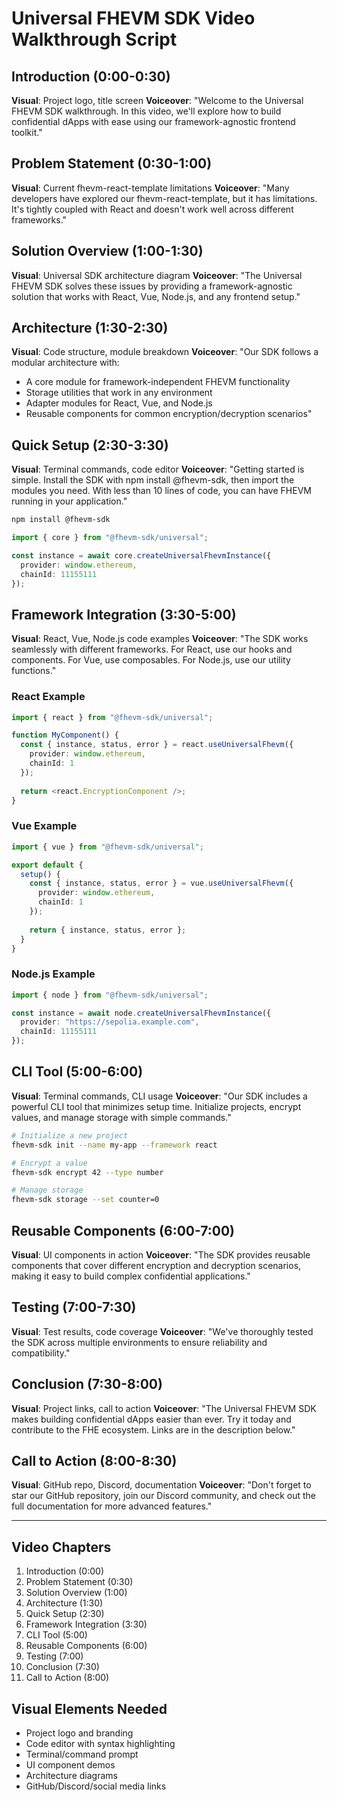 # Universal FHEVM SDK Video Walkthrough Script

## Introduction (0:00-0:30)

**Visual**: Project logo, title screen
**Voiceover**: 
"Welcome to the Universal FHEVM SDK walkthrough. In this video, we'll explore how to build confidential dApps with ease using our framework-agnostic frontend toolkit."

## Problem Statement (0:30-1:00)

**Visual**: Current fhevm-react-template limitations
**Voiceover**:
"Many developers have explored our fhevm-react-template, but it has limitations. It's tightly coupled with React and doesn't work well across different frameworks."

## Solution Overview (1:00-1:30)

**Visual**: Universal SDK architecture diagram
**Voiceover**:
"The Universal FHEVM SDK solves these issues by providing a framework-agnostic solution that works with React, Vue, Node.js, and any frontend setup."

## Architecture (1:30-2:30)

**Visual**: Code structure, module breakdown
**Voiceover**:
"Our SDK follows a modular architecture with:
- A core module for framework-independent FHEVM functionality
- Storage utilities that work in any environment
- Adapter modules for React, Vue, and Node.js
- Reusable components for common encryption/decryption scenarios"

## Quick Setup (2:30-3:30)

**Visual**: Terminal commands, code editor
**Voiceover**:
"Getting started is simple. Install the SDK with npm install @fhevm-sdk, then import the modules you need. With less than 10 lines of code, you can have FHEVM running in your application."

```bash
npm install @fhevm-sdk
```

```typescript
import { core } from "@fhevm-sdk/universal";

const instance = await core.createUniversalFhevmInstance({
  provider: window.ethereum,
  chainId: 11155111
});
```

## Framework Integration (3:30-5:00)

**Visual**: React, Vue, Node.js code examples
**Voiceover**:
"The SDK works seamlessly with different frameworks. For React, use our hooks and components. For Vue, use composables. For Node.js, use our utility functions."

### React Example
```typescript
import { react } from "@fhevm-sdk/universal";

function MyComponent() {
  const { instance, status, error } = react.useUniversalFhevm({
    provider: window.ethereum,
    chainId: 1
  });
  
  return <react.EncryptionComponent />;
}
```

### Vue Example
```typescript
import { vue } from "@fhevm-sdk/universal";

export default {
  setup() {
    const { instance, status, error } = vue.useUniversalFhevm({
      provider: window.ethereum,
      chainId: 1
    });
    
    return { instance, status, error };
  }
}
```

### Node.js Example
```typescript
import { node } from "@fhevm-sdk/universal";

const instance = await node.createUniversalFhevmInstance({
  provider: "https://sepolia.example.com",
  chainId: 11155111
});
```

## CLI Tool (5:00-6:00)

**Visual**: Terminal commands, CLI usage
**Voiceover**:
"Our SDK includes a powerful CLI tool that minimizes setup time. Initialize projects, encrypt values, and manage storage with simple commands."

```bash
# Initialize a new project
fhevm-sdk init --name my-app --framework react

# Encrypt a value
fhevm-sdk encrypt 42 --type number

# Manage storage
fhevm-sdk storage --set counter=0
```

## Reusable Components (6:00-7:00)

**Visual**: UI components in action
**Voiceover**:
"The SDK provides reusable components that cover different encryption and decryption scenarios, making it easy to build complex confidential applications."

## Testing (7:00-7:30)

**Visual**: Test results, code coverage
**Voiceover**:
"We've thoroughly tested the SDK across multiple environments to ensure reliability and compatibility."

## Conclusion (7:30-8:00)

**Visual**: Project links, call to action
**Voiceover**:
"The Universal FHEVM SDK makes building confidential dApps easier than ever. Try it today and contribute to the FHE ecosystem. Links are in the description below."

## Call to Action (8:00-8:30)

**Visual**: GitHub repo, Discord, documentation
**Voiceover**:
"Don't forget to star our GitHub repository, join our Discord community, and check out the full documentation for more advanced features."

---

## Video Chapters

1. Introduction (0:00)
2. Problem Statement (0:30)
3. Solution Overview (1:00)
4. Architecture (1:30)
5. Quick Setup (2:30)
6. Framework Integration (3:30)
7. CLI Tool (5:00)
8. Reusable Components (6:00)
9. Testing (7:00)
10. Conclusion (7:30)
11. Call to Action (8:00)

## Visual Elements Needed

- Project logo and branding
- Code editor with syntax highlighting
- Terminal/command prompt
- UI component demos
- Architecture diagrams
- GitHub/Discord/social media links